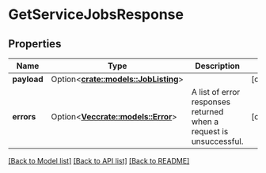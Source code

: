 # GetServiceJobsResponse

## Properties

Name | Type | Description | Notes
------------ | ------------- | ------------- | -------------
**payload** | Option<[**crate::models::JobListing**](JobListing.md)> |  | [optional]
**errors** | Option<[**Vec<crate::models::Error>**](Error.md)> | A list of error responses returned when a request is unsuccessful. | [optional]

[[Back to Model list]](../README.md#documentation-for-models) [[Back to API list]](../README.md#documentation-for-api-endpoints) [[Back to README]](../README.md)


